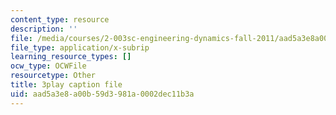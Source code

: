 ```yaml
---
content_type: resource
description: ''
file: /media/courses/2-003sc-engineering-dynamics-fall-2011/aad5a3e8a00b59d3981a0002dec11b3a_9CPA6WG6mRo.vtt
file_type: application/x-subrip
learning_resource_types: []
ocw_type: OCWFile
resourcetype: Other
title: 3play caption file
uid: aad5a3e8-a00b-59d3-981a-0002dec11b3a
---
```

